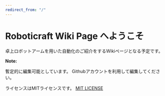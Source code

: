```yaml
---
redirect_from: "/"
---
```


# Roboticraft Wiki Page へようこそ

卓上ロボットアームを用いた自動化のご紹介をするWikiページとなる予定です。

**Note:**

暫定的に編集可能としています。
Githubアカウントを利用して編集してください。

ライセンスはMITライセンスです。
[MIT LICENSE](LICENSE)
